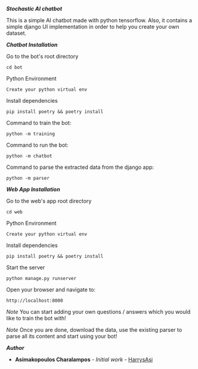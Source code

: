 ***_Stochastic AI chatbot_***

This is a simple AI chatbot made with python tensorflow.
Also, it contains a simple django UI implementation in order to help you create your own dataset.

**_Chatbot Installation_**

Go to the bot's root directory
```
cd bot
```

Python Environment
```
Create your python virtual env
```

Install dependencies
```
pip install poetry && poetry install
```

Command to train the bot:
```
python -m training
```
Command to run the bot:
```
python -m chatbot
```
Command to parse the extracted data from the django app:
```
python -m parser
```

**_Web App Installation_**

Go to the web's app root directory
```
cd web
```


Python Environment
```
Create your python virtual env
```

Install dependencies
```
pip install poetry && poetry install
```

Start the server
```
python manage.py runserver
```

Open your browser and navigate to:
```
http://localhost:8000
```

*_Note_*
You can start adding your own questions / answers which you would like to train the bot with!

*_Note_*
Once you are done, download the data, use the existing parser to parse all its content and start using your bot!

**_Author_**

* **Asimakopoulos Charalampos** - *Initial work* - [HarrysAsi](https://github.com/HarrysAsi)
